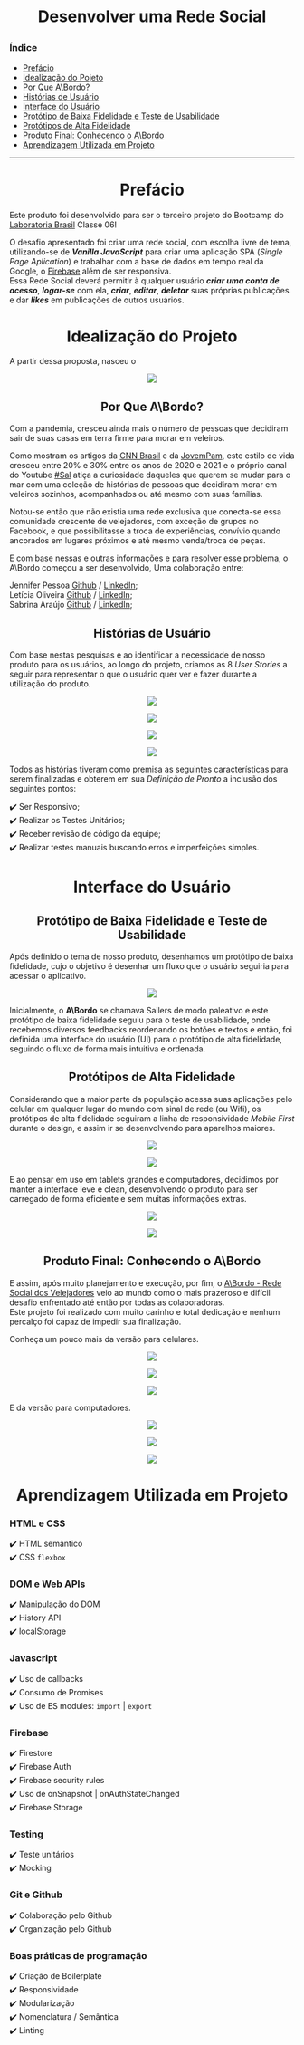 <h1 align='center'>

Desenvolver uma Rede Social
</h1>

<h3>
Índice
</h3>

- [Prefácio](#prefácio)
- [Idealização do Pojeto](#idealização-do-projeto--)
- [Por Que A\Bordo?](#por-que-abordo)
- [Histórias de Usuário](#-histórias-de-usuário)
- [Interface do Usuário](#interface-do-usuário--)
- [Protótipo de Baixa Fidelidade e Teste de Usabilidade](#-protótipo-de-baixa-fidelidade-e-teste-de-usabilidade)
- [Protótipos de Alta Fidelidade](#-protótipos-de-alta-fidelidade)
- [Produto Final: Conhecendo o A\Bordo](#-produto-final-conhecendo-o-abordo)
- [Aprendizagem Utilizada em Projeto](#aprendizagem-utilizada-em-projeto)
---

<h1 align='center'>
Prefácio
</h1>

Este produto foi desenvolvido para ser o terceiro projeto do Bootcamp do [Laboratoria Brasil](https://www.laboratoria.la/br) Classe 06!  

O desafio apresentado foi criar uma rede social, com escolha livre de tema, utilizando-se de <b>_Vanilla JavaScript_</b> para criar uma aplicação SPA (_Single Page Aplication_) e trabalhar com a base de dados em tempo real da Google, o [Firebase](https://firebase.google.com/products/database/) além de ser responsiva.  
Essa Rede Social deverá permitir à qualquer usuário <b>_criar uma conta de acesso_</b>,
<b>_logar-se_</b> com ela, <b>_criar_</b>, <b>_editar_</b>, <b>_deletar_</b> suas próprias publicações e dar <b>_likes_</b> em publicações de outros usuários.  


<h1 align='center'>
Idealização do Projeto  
</h1>

A partir dessa proposta, nasceu o  
<p align='center'>
  <img src='src/img/logo-start.png' widht='40%'>
</p>


<h2 align='center'>
Por Que A\Bordo?
</h2>

Com a pandemia, cresceu ainda mais o número de pessoas que decidiram sair de suas casas em terra firme para morar em veleiros.  

Como mostram os artigos da [CNN Brasil](https://www.cnnbrasil.com.br/business/com-barcos-casa-e-compartilhados-mercado-nautico-cresce-20-em-plena-pandemia/) e da [JovemPam](https://jovempan.com.br/programas/jornal-da-manha/impulsionado-pela-pandemia-mercado-de-barcos-cresce-30-em-2020.html), este estilo de vida cresceu entre 20% e 30% entre os anos de 2020 e 2021 e o próprio canal do Youtube [#Sal](https://www.youtube.com/channel/UCj8_DeCUB0uL4cJwFmiQfMQ) atiça a curiosidade daqueles que querem se mudar para o mar com uma coleção de histórias de pessoas que decidiram morar em veleiros sozinhos, acompanhados ou até mesmo com suas famílias.  

Notou-se então que não existia uma rede exclusiva que conecta-se essa comunidade crescente de velejadores, com exceção de grupos no Facebook, e que possibilitasse a troca de experiências, convívio quando ancorados em lugares próximos e até mesmo venda/troca de peças.  

E com base nessas e outras informações e para resolver esse problema, o A\Bordo começou a ser desenvolvido, Uma colaboração entre:  

Jennifer Pessoa [Github](https://github.com/jenniferpessoa) / [LinkedIn](https://www.linkedin.com/in/jennifer-pessoa/);  
Letícia Oliveira [Github](https://github.com/LethsOliveira) / [LinkedIn](https://www.linkedin.com/in/leticia-s-alves/);  
Sabrina Araújo [Github](https://github.com/sabrinaaraujo-ds) / [LinkedIn](https://www.linkedin.com/in/sabrina-araujo-ds/);  


<h2 align='center'> 
Histórias de Usuário
</h2>

Com base nestas pesquisas e ao identificar a necessidade de nosso produto para os usuários, ao longo do projeto, criamos as 8 _User Stories_ a seguir para representar o que o usuário quer ver e fazer durante a utilização do produto.  

<p align='center'>
  <img src='src/img/User.Stories.1e2.png' widht='40%'>
</p>
<p align='center'>
  <img src='src/img/User.Stories.3e4.png' widht='40%'>
</p>
<p align='center'>
  <img src='src/img/User.Stories.5e6.png' widht='40%'>
</p>
<p align='center'>
  <img src='src/img/User.Stories.7e8.png' widht='40%'>
</p>  

Todos as histórias tiveram como premisa as seguintes características para serem finalizadas e obterem em sua _Definição de Pronto_ a inclusão dos seguintes pontos:  

:heavy_check_mark: Ser Responsivo;  
:heavy_check_mark: Realizar os Testes Unitários;  
:heavy_check_mark: Receber revisão de código da equipe;  
:heavy_check_mark: Realizar testes manuais buscando erros e imperfeições simples.   


<h1 align='center'>
Interface do Usuário  
</h1>  

<h2 align='center'> 
Protótipo de Baixa Fidelidade e Teste de Usabilidade
</h2>  

Após definido o tema de nosso produto, desenhamos um protótipo de baixa fidelidade, cujo o objetivo é desenhar um fluxo que o usuário seguiria para acessar o aplicativo.  

<p align='center'>
  <img src='src/img/prototipo.baixa_sailers.png' widht='40%'>
</p>  

Inicialmente, o <b color='blue'>A\Bordo</b> se chamava Sailers de modo paleativo e este protótipo de baixa fidelidade seguiu para o teste de usabilidade, onde recebemos diversos feedbacks reordenando os botões e textos e então, foi definida uma interface do usuário (UI) para o protótipo de alta fidelidade, seguindo o fluxo de forma mais intuitiva e ordenada.  

<h2 align='center'> 
Protótipos de Alta Fidelidade
</h2>  

Considerando que a maior parte da população acessa suas aplicações pelo celular em qualquer lugar do mundo com sinal de rede (ou Wifi), os protótipos de alta fidelidade seguiram a linha de responsividade _Mobile First_ durante o design, e assim ir se desenvolvendo para aparelhos maiores.  

<p align='center'>
  <img src='src/img/prototipo.alta.fidelidade.celular.png' widht='40%'>
</p>  
<p align='center'>
  <img src='src/img/prototipo.alta.fid.login-perfil.cel.png' widht='40%'>
</p>  

E ao pensar em uso em tablets grandes e computadores, decidimos por manter a interface leve e clean, desenvolvendo o produto para ser carregado de forma eficiente e sem muitas informações extras.  

<p align='center'>
  <img src='src/img/prototipo.alta.fidelidade.login.png' widht='40%'>
</p>  
<p align='center'>
  <img src='src/img/prototipo.alta.fidelidade.feed.png' widht='40%'>
</p>  


<h2 align='center'> 
Produto Final: Conhecendo o A\Bordo
</h2>  

E assim, após muito planejamento e execução, por fim, o [A\Bordo - Rede Social dos Velejadores]() veio ao mundo como o mais prazeroso e difícil desafio enfrentado até então por todas as colaboradoras.  
Este projeto foi realizado com muito carinho e total dedicação e nenhum percalço foi capaz de impedir sua finalização.

Conheça um pouco mais da versão para celulares.

<p align='center'>
  <img src='src/img/abordo.login.celular.png' widht='40%'>
</p>   

<p align='center'>
  <img src='src/img/.png' widht='40%'>
</p>  

<p align='center'>
  <img src='src/img/.png' widht='40%'>
</p>   

E da versão para computadores.  

<p align='center'>
  <img src='src/img/abordo.login.desk.png' widht='40%'>
</p>   

<p align='center'>
  <img src='src/img/.png' widht='40%'>
</p>  

<p align='center'>
  <img src='src/img/.png' widht='40%'>
</p>  


<h1 align='center'>
Aprendizagem Utilizada em Projeto
</h1> 

### HTML e CSS

:heavy_check_mark: HTML semântico  
:heavy_check_mark: CSS `flexbox`

### DOM e Web APIs
:heavy_check_mark: Manipulação do DOM  
:heavy_check_mark: History API  
:heavy_check_mark: localStorage

### Javascript
:heavy_check_mark: Uso de callbacks  
:heavy_check_mark: Consumo de Promises  
:heavy_check_mark: Uso de ES modules: `import` | `export`
### Firebase
:heavy_check_mark: Firestore  
:heavy_check_mark: Firebase Auth  
:heavy_check_mark: Firebase security rules  
:heavy_check_mark: Uso de onSnapshot | onAuthStateChanged  
:heavy_check_mark: Firebase Storage  
### Testing
:heavy_check_mark: Teste unitários   
:heavy_check_mark: Mocking

### Git e Github
:heavy_check_mark: Colaboração pelo Github  
:heavy_check_mark: Organização pelo Github

### Boas práticas de programação
:heavy_check_mark: Criação de Boilerplate  
:heavy_check_mark: Responsividade  
:heavy_check_mark: Modularização  
:heavy_check_mark: Nomenclatura / Semântica  
:heavy_check_mark: Linting  
